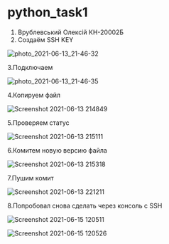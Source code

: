# python_task1
1. Врублевський Олексій КН-20002Б
2. Создаём SSH KEY

![photo_2021-06-13_21-46-32](https://user-images.githubusercontent.com/20855298/121818601-d7094d00-cc90-11eb-87c8-4fc086b81086.jpg)

3.Подключаем

![photo_2021-06-13_21-46-35](https://user-images.githubusercontent.com/20855298/121818620-fc965680-cc90-11eb-948f-69547f76d148.jpg)

4.Копируем файл

![Screenshot 2021-06-13 214849](https://user-images.githubusercontent.com/20855298/121818649-26e81400-cc91-11eb-9cb3-4c1098dd94bc.jpg)

5.Проверяем статус

![Screenshot 2021-06-13 215111](https://user-images.githubusercontent.com/20855298/121818721-87775100-cc91-11eb-8b7c-aac097b8130a.jpg)

6.Комитем новую версию файла

![Screenshot 2021-06-13 215318](https://user-images.githubusercontent.com/20855298/121818771-da510880-cc91-11eb-8f85-890817894484.jpg)

7.Пушим комит

![Screenshot 2021-06-13 221211](https://user-images.githubusercontent.com/20855298/121819180-6a904d00-cc94-11eb-9eb2-c5b063904e21.jpg)

8.Попробовал снова сделать через консоль с SSH 

![Screenshot 2021-06-15 120511](https://user-images.githubusercontent.com/20855298/122025543-17bcaf80-cdd2-11eb-9c80-72ecd0fbc4c0.jpg)

![Screenshot 2021-06-15 120526](https://user-images.githubusercontent.com/20855298/122025526-14c1bf00-cdd2-11eb-9855-55275ad9a9c6.jpg)
